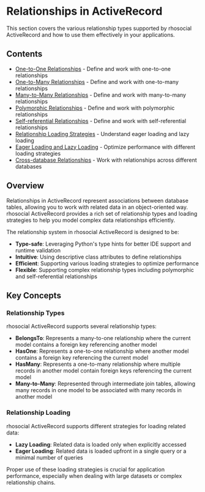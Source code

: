 # Relationships in ActiveRecord

This section covers the various relationship types supported by rhosocial ActiveRecord and how to use them effectively in your applications.

## Contents

- [One-to-One Relationships](one_to_one_relationships.md) - Define and work with one-to-one relationships
- [One-to-Many Relationships](one_to_many_relationships.md) - Define and work with one-to-many relationships
- [Many-to-Many Relationships](many_to_many_relationships.md) - Define and work with many-to-many relationships
- [Polymorphic Relationships](polymorphic_relationships.md) - Define and work with polymorphic relationships
- [Self-referential Relationships](self_referential_relationships.md) - Define and work with self-referential relationships
- [Relationship Loading Strategies](relationship_loading_strategies.md) - Understand eager loading and lazy loading
- [Eager Loading and Lazy Loading](eager_and_lazy_loading.md) - Optimize performance with different loading strategies
- [Cross-database Relationships](cross_database_relationships.md) - Work with relationships across different databases

## Overview

Relationships in ActiveRecord represent associations between database tables, allowing you to work with related data in an object-oriented way. rhosocial ActiveRecord provides a rich set of relationship types and loading strategies to help you model complex data relationships efficiently.

The relationship system in rhosocial ActiveRecord is designed to be:

- **Type-safe**: Leveraging Python's type hints for better IDE support and runtime validation
- **Intuitive**: Using descriptive class attributes to define relationships
- **Efficient**: Supporting various loading strategies to optimize performance
- **Flexible**: Supporting complex relationship types including polymorphic and self-referential relationships

## Key Concepts

### Relationship Types

rhosocial ActiveRecord supports several relationship types:

- **BelongsTo**: Represents a many-to-one relationship where the current model contains a foreign key referencing another model
- **HasOne**: Represents a one-to-one relationship where another model contains a foreign key referencing the current model
- **HasMany**: Represents a one-to-many relationship where multiple records in another model contain foreign keys referencing the current model
- **Many-to-Many**: Represented through intermediate join tables, allowing many records in one model to be associated with many records in another model

### Relationship Loading

rhosocial ActiveRecord supports different strategies for loading related data:

- **Lazy Loading**: Related data is loaded only when explicitly accessed
- **Eager Loading**: Related data is loaded upfront in a single query or a minimal number of queries

Proper use of these loading strategies is crucial for application performance, especially when dealing with large datasets or complex relationship chains.